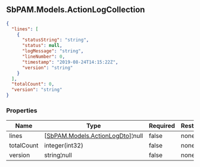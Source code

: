 
<h2 id="tocS_SbPAM.Models.ActionLogCollection">SbPAM.Models.ActionLogCollection</h2>

<a id="schemasbpam.models.actionlogcollection"></a>
<a id="schema_SbPAM.Models.ActionLogCollection"></a>
<a id="tocSsbpam.models.actionlogcollection"></a>
<a id="tocssbpam.models.actionlogcollection"></a>

```json
{
  "lines": [
    {
      "statusString": "string",
      "status": null,
      "logMessage": "string",
      "lineNumber": 0,
      "timestamp": "2019-08-24T14:15:22Z",
      "version": "string"
    }
  ],
  "totalCount": 0,
  "version": "string"
}

```

### Properties

|Name|Type|Required|Restrictions|Description|
|---|---|---|---|---|
|lines|[[SbPAM.Models.ActionLogDto](../Models/sbpam.models.actionlogdto.md)]¦null|false|none|none|
|totalCount|integer(int32)|false|none|none|
|version|string¦null|false|none|none|


